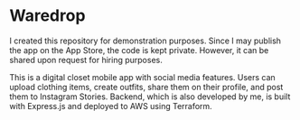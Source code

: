 # Waredrop

I created this repository for demonstration purposes. Since I may publish the app on the App Store, the code is kept private. However, it can be shared upon request for hiring purposes.

This is a digital closet mobile app with social media features. Users can upload clothing items, create outfits, share them on their profile, and post them to Instagram Stories. Backend, which is also developed by me, is built with Express.js and deployed to AWS using Terraform.
